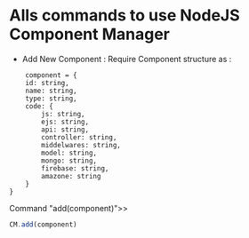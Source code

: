 # Alls commands to use NodeJS Component Manager

- Add New Component : Require Component structure as :
```
    component = {
    id: string,
    name: string,
    type: string,
    code: {
        js: string,
        ejs: string,
        api: string,
        controller: string,
        middelwares: string,
        model: string,
        mongo: string,
        firebase: string,
        amazone: string
    }
}
```
Command "add(component)">>
``` Javascript
CM.add(component)
```